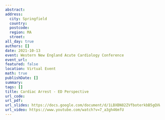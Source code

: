 ```yaml
---
abstract: 
address:
  city: Springfield
  country:
  postcode: 
  region: MA
  street: 
all_day: true
authors: []
date: 2021-10-13
event: Western New England Acute Cardiology Conference
event_url: 
featured: false
location: Virtual Event
math: true
publishDate: []
summary: 
tags: []
title: Cardiac Arrest - ED Perspective
url_code: 
url_pdf: 
url_slides: https://docs.google.com/document/d/1LBXBN82ZVfboterkbB5gQVWYbeVtC6Zyrw56EysroY0/edit
url_video: https://www.youtube.com/watch?v=7_a3gh46mfU
---
```

